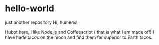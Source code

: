 # hello-world
just another repository
 Hi, humens!
 
 Hubot here, I like Node.js and Coffeescript ( that is what I am made of!)
 I have hade tacos on the moon and find them far superior to Earth tacos.
